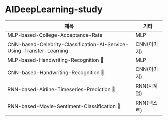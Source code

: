 # AIDeepLearning-study

|제목|기타|
|---|---|
|MLP-based-College-Acceptance-Rate|MLP|
|CNN-based-Celebrity-Classification-AI-Service-Using-Transfer-Learning|CNN(이미지)|
|MLP-based-Handwriting-Recognition 🏫|MLP|
|CNN-based-Handwriting-Recognition 🏫|CNN(이미지)|
|RNN-based-Airline-Timeseries-Prediction 🏫|RNN(시계열)|
|RNN-based-Movie-Sentiment-Classification 🏫|RNN(텍스트)|
